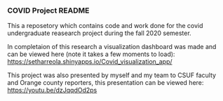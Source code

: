 ### COVID Project README

This a reposetory which contains code and work done for the covid
undergraduate reasearch project during the fall 2020 semester.

In completaion of this research a visualization dashboard was made and
can be viewed here (note it takes a few moments to load):
<a href="https://setharreola.shinyapps.io/Covid_visualization_app/" class="uri">https://setharreola.shinyapps.io/Covid_visualization_app/</a>

This project was also presented by myself and my team to CSUF faculty
and Orange county reporters, this presentation can be viewed here:
<a href="https://youtu.be/dzJqqdOd2ps" class="uri">https://youtu.be/dzJqqdOd2ps</a>
